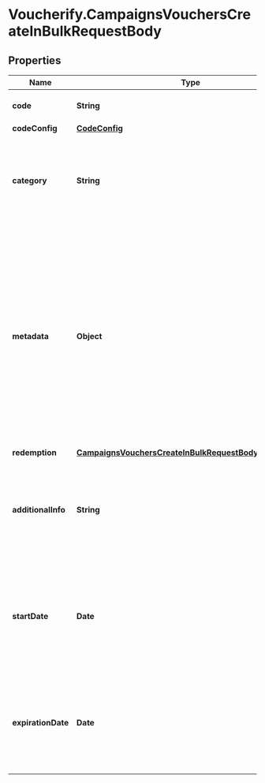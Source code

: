 # Voucherify.CampaignsVouchersCreateInBulkRequestBody

## Properties

Name | Type | Description | Notes
------------ | ------------- | ------------- | -------------
**code** | **String** | Unique voucher code. | [optional] 
**codeConfig** | [**CodeConfig**](CodeConfig.md) |  | [optional] 
**category** | **String** | The category assigned to the campaign. Either pass this parameter OR the &#x60;category_id&#x60;. | [optional] 
**metadata** | **Object** | The metadata object stores all custom attributes assigned to the voucher. A set of key/value pairs that you can attach to a voucher object. It can be useful for storing additional information about the voucher in a structured format. | [optional] 
**redemption** | [**CampaignsVouchersCreateInBulkRequestBodyRedemption**](CampaignsVouchersCreateInBulkRequestBodyRedemption.md) |  | [optional] 
**additionalInfo** | **String** | An optional field to keep any extra textual information about the code such as a code description and details. | [optional] 
**startDate** | **Date** | Activation timestamp defines when the voucher starts to be active in ISO 8601 format. Voucher is *inactive before* this date.  | [optional] 
**expirationDate** | **Date** | Expiration timestamp defines when the voucher expires in ISO 8601 format.  Voucher is *inactive after* this date. | [optional] 



